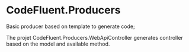 # CodeFluent.Producers
Basic producer based on template to generate code;

The projet CodeFluent.Producers.WebApiController generates controller based on the model and available method.


